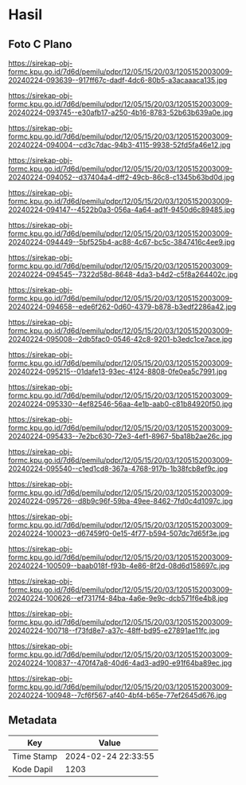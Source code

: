 # Hasil

## Foto C Plano

https://sirekap-obj-formc.kpu.go.id/7d6d/pemilu/pdpr/12/05/15/20/03/1205152003009-20240224-093639--917ff67c-dadf-4dc6-80b5-a3acaaaca135.jpg

https://sirekap-obj-formc.kpu.go.id/7d6d/pemilu/pdpr/12/05/15/20/03/1205152003009-20240224-093745--e30afb17-a250-4b16-8783-52b63b639a0e.jpg

https://sirekap-obj-formc.kpu.go.id/7d6d/pemilu/pdpr/12/05/15/20/03/1205152003009-20240224-094004--cd3c7dac-94b3-4115-9938-52fd5fa46e12.jpg

https://sirekap-obj-formc.kpu.go.id/7d6d/pemilu/pdpr/12/05/15/20/03/1205152003009-20240224-094052--d37404a4-dff2-49cb-86c8-c1345b63bd0d.jpg

https://sirekap-obj-formc.kpu.go.id/7d6d/pemilu/pdpr/12/05/15/20/03/1205152003009-20240224-094147--4522b0a3-056a-4a64-ad1f-9450d6c89485.jpg

https://sirekap-obj-formc.kpu.go.id/7d6d/pemilu/pdpr/12/05/15/20/03/1205152003009-20240224-094449--5bf525b4-ac88-4c67-bc5c-3847416c4ee9.jpg

https://sirekap-obj-formc.kpu.go.id/7d6d/pemilu/pdpr/12/05/15/20/03/1205152003009-20240224-094545--7322d58d-8648-4da3-b4d2-c5f8a264402c.jpg

https://sirekap-obj-formc.kpu.go.id/7d6d/pemilu/pdpr/12/05/15/20/03/1205152003009-20240224-094658--ede6f262-0d60-4379-b878-b3edf2286a42.jpg

https://sirekap-obj-formc.kpu.go.id/7d6d/pemilu/pdpr/12/05/15/20/03/1205152003009-20240224-095008--2db5fac0-0546-42c8-9201-b3edc1ce7ace.jpg

https://sirekap-obj-formc.kpu.go.id/7d6d/pemilu/pdpr/12/05/15/20/03/1205152003009-20240224-095215--01dafe13-93ec-4124-8808-0fe0ea5c7991.jpg

https://sirekap-obj-formc.kpu.go.id/7d6d/pemilu/pdpr/12/05/15/20/03/1205152003009-20240224-095330--4ef82546-56aa-4e1b-aab0-c81b84920f50.jpg

https://sirekap-obj-formc.kpu.go.id/7d6d/pemilu/pdpr/12/05/15/20/03/1205152003009-20240224-095433--7e2bc630-72e3-4ef1-8967-5ba18b2ae26c.jpg

https://sirekap-obj-formc.kpu.go.id/7d6d/pemilu/pdpr/12/05/15/20/03/1205152003009-20240224-095540--c1ed1cd8-367a-4768-917b-1b38fcb8ef9c.jpg

https://sirekap-obj-formc.kpu.go.id/7d6d/pemilu/pdpr/12/05/15/20/03/1205152003009-20240224-095726--d8b9c96f-59ba-49ee-8462-7fd0c4d1097c.jpg

https://sirekap-obj-formc.kpu.go.id/7d6d/pemilu/pdpr/12/05/15/20/03/1205152003009-20240224-100023--d67459f0-0e15-4f77-b594-507dc7d65f3e.jpg

https://sirekap-obj-formc.kpu.go.id/7d6d/pemilu/pdpr/12/05/15/20/03/1205152003009-20240224-100509--baab018f-f93b-4e86-8f2d-08d6d158697c.jpg

https://sirekap-obj-formc.kpu.go.id/7d6d/pemilu/pdpr/12/05/15/20/03/1205152003009-20240224-100626--ef7317f4-84ba-4a6e-9e9c-dcb571f6e4b8.jpg

https://sirekap-obj-formc.kpu.go.id/7d6d/pemilu/pdpr/12/05/15/20/03/1205152003009-20240224-100718--f73fd8e7-a37c-48ff-bd95-e27891ae11fc.jpg

https://sirekap-obj-formc.kpu.go.id/7d6d/pemilu/pdpr/12/05/15/20/03/1205152003009-20240224-100837--470f47a8-40d6-4ad3-ad90-e91f64ba89ec.jpg

https://sirekap-obj-formc.kpu.go.id/7d6d/pemilu/pdpr/12/05/15/20/03/1205152003009-20240224-100948--7cf6f567-af40-4bf4-b65e-77ef2645d676.jpg


## Metadata

| Key        | Value               |
| ---------- | ------------------- |
| Time Stamp | 2024-02-24 22:33:55 |
| Kode Dapil | 1203                |



